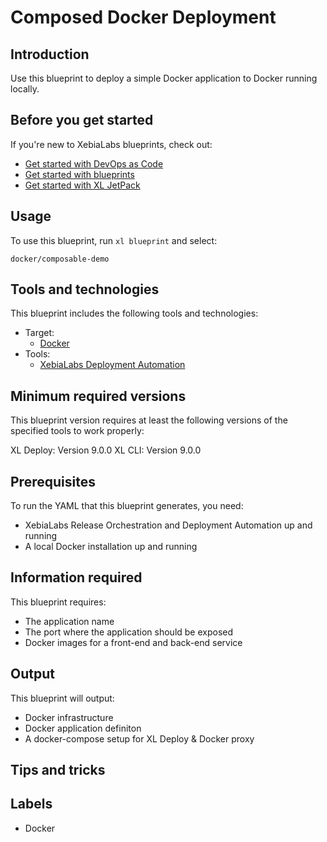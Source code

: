 # Composed Docker Deployment

## Introduction

Use this blueprint to deploy a simple Docker application to Docker running locally.

## Before you get started

If you're new to XebiaLabs blueprints, check out:

* [Get started with DevOps as Code](https://docs.xebialabs.com/xl-platform/concept/get-started-with-devops-as-code.html)
* [Get started with blueprints](https://docs.xebialabs.com/xl-platform/concept/get-started-with-blueprints.html)
* [Get started with XL JetPack](https://docs.xebialabs.com/xl-platform/concept/get-started-with-xl-jetpack.html)

## Usage

To use this blueprint, run `xl blueprint` and select:

    docker/composable-demo

## Tools and technologies

This blueprint includes the following tools and technologies:

* Target:
    * [Docker](https://www.docker.com/)
* Tools:
    * [XebiaLabs Deployment Automation](https://xebialabs.com/products/xl-deploy/)

## Minimum required versions

This blueprint version requires at least the following versions of the specified tools to work properly:

XL Deploy: Version 9.0.0
XL CLI: Version 9.0.0

## Prerequisites

To run the YAML that this blueprint generates, you need:

* XebiaLabs Release Orchestration and Deployment Automation up and running
* A local Docker installation up and running

## Information required

This blueprint requires:

* The application name
* The port where the application should be exposed
* Docker images for a front-end and back-end service

## Output

This blueprint will output:

* Docker infrastructure
* Docker application definiton
* A docker-compose setup for XL Deploy & Docker proxy

## Tips and tricks


## Labels

* Docker
